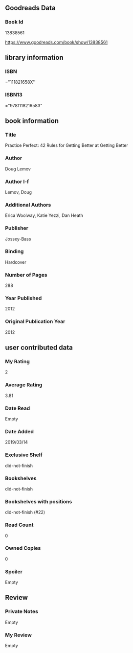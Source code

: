 <!-- This template shows how to bulk convert all columns of data into one markdown file -->
<!-- caveat: substitution key matches column headers from default export. You will get a KeyError if there's a mismatch -->

## Goodreads Data

### Book Id 

13838561

https://www.goodreads.com/book/show/13838561

## library information

### ISBN 
="111821658X"

### ISBN13 
="9781118216583"

## book information

### Title
Practice Perfect: 42 Rules for Getting Better at Getting Better

### Author 
Doug Lemov

### Author l-f 
Lemov, Doug

### Additional Authors
Erica Woolway, Katie Yezzi, Dan Heath

### Publisher 
Jossey-Bass

### Binding
Hardcover

### Number of Pages
288

### Year Published
2012

### Original Publication Year 
2012

## user contributed data

### My Rating
2

### Average Rating
3.81

### Date Read
Empty

### Date Added
2019/03/14

### Exclusive Shelf
did-not-finish

### Bookshelves
did-not-finish

### Bookshelves with positions
did-not-finish (#22)

### Read Count
0

### Owned Copies
0

### Spoiler 
Empty

## Review

### Private Notes
Empty

### My Review
Empty